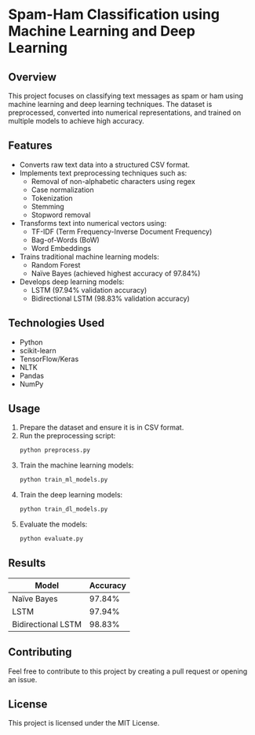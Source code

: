 # Spam-Ham Classification using Machine Learning and Deep Learning

## Overview
This project focuses on classifying text messages as spam or ham using machine learning and deep learning techniques. The dataset is preprocessed, converted into numerical representations, and trained on multiple models to achieve high accuracy.

## Features
- Converts raw text data into a structured CSV format.
- Implements text preprocessing techniques such as:
  - Removal of non-alphabetic characters using regex
  - Case normalization
  - Tokenization
  - Stemming
  - Stopword removal
- Transforms text into numerical vectors using:
  - TF-IDF (Term Frequency-Inverse Document Frequency)
  - Bag-of-Words (BoW)
  - Word Embeddings
- Trains traditional machine learning models:
  - Random Forest
  - Naïve Bayes (achieved highest accuracy of 97.84%)
- Develops deep learning models:
  - LSTM (97.94% validation accuracy)
  - Bidirectional LSTM (98.83% validation accuracy)

## Technologies Used
- Python
- scikit-learn
- TensorFlow/Keras
- NLTK
- Pandas
- NumPy

## Usage
1. Prepare the dataset and ensure it is in CSV format.
2. Run the preprocessing script:
   ```bash
   python preprocess.py
   ```
3. Train the machine learning models:
   ```bash
   python train_ml_models.py
   ```
4. Train the deep learning models:
   ```bash
   python train_dl_models.py
   ```
5. Evaluate the models:
   ```bash
   python evaluate.py
   ```

## Results
| Model               | Accuracy |
|---------------------|----------|
| Naïve Bayes        | 97.84%   |
| LSTM               | 97.94%   |
| Bidirectional LSTM | 98.83%   |

## Contributing
Feel free to contribute to this project by creating a pull request or opening an issue.

## License
This project is licensed under the MIT License.


